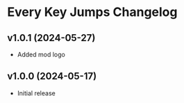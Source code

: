 # Every Key Jumps Changelog
## v1.0.1 (2024-05-27)
- Added mod logo

## v1.0.0 (2024-05-17)
- Initial release